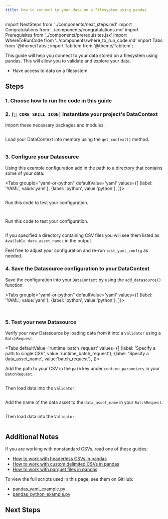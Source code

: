 ```yaml
---
title: How to connect to your data on a filesystem using pandas
---
```

import NextSteps from '../components/next_steps.md'
import Congratulations from '../components/congratulations.md'
import Prerequisites from '../components/prerequisites.jsx'
import WhereToRunCode from '../components/where_to_run_code.md'
import Tabs from '@theme/Tabs';
import TabItem from '@theme/TabItem';

This guide will help you connect to your data stored on a filesystem using pandas.
This will allow you to validate and explore your data.

<Prerequisites>

- Have access to data on a filesystem

</Prerequisites>

## Steps

### 1. Choose how to run the code in this guide

<WhereToRunCode />

### 2. `[🍏 CORE SKILL ICON]` Instantiate your project's DataContext

Import these necessary packages and modules.

```python file=../../../../integration/code/connecting_to_your_data/filesystem/pandas_yaml_example.py#L1-L4
```

Load your DataContext into memory using the `get_context()` method.

```python file=../../../../integration/code/connecting_to_your_data/filesystem/pandas_yaml_example.py#L6
```

### 3. Configure your Datasource

Using this example configuration add in the path to a directory that contains some of your data:

<Tabs
  groupId="yaml-or-python"
  defaultValue='yaml'
  values={[
  {label: 'YAML', value:'yaml'},
  {label: 'python', value:'python'},
  ]}>
  <TabItem value="yaml">

```python file=../../../../integration/code/connecting_to_your_data/filesystem/pandas_yaml_example.py#L8-L27
```

Run this code to test your configuration.

```python file=../../../../integration/code/connecting_to_your_data/filesystem/pandas_yaml_example.py#L35
```

</TabItem>
<TabItem value="python">

```python file=../../../../integration/code/connecting_to_your_data/filesystem/pandas_python_example.py#L8-L28
```

Run this code to test your configuration.

```python file=../../../../integration/code/connecting_to_your_data/filesystem/pandas_python_example.py#L36
```

</TabItem>
</Tabs>

If you specified a directory containing CSV files you will see them listed as `Available data_asset_names` in the output.

Feel free to adjust your configuration and re-run `test_yaml_config` as needed.

### 4. Save the Datasource configuration to your DataContext

Save the configuration into your `DataContext` by using the `add_datasource()` function.

<Tabs
  groupId="yaml-or-python"
  defaultValue='yaml'
  values={[
  {label: 'YAML', value:'yaml'},
  {label: 'python', value:'python'},
  ]}>
  <TabItem value="yaml">

```python file=../../../../integration/code/connecting_to_your_data/filesystem/pandas_yaml_example.py#L37
```

</TabItem>
<TabItem value="python">

```python file=../../../../integration/code/connecting_to_your_data/filesystem/pandas_python_example.py#L38
```

</TabItem>
</Tabs>

### 5. Test your new Datasource

Verify your new Datasource by loading data from it into a `Validator` using a `BatchRequest`.

<Tabs
  defaultValue='runtime_batch_request'
  values={[
  {label: 'Specify a path to single CSV', value:'runtime_batch_request'},
  {label: 'Specify a data_asset_name', value:'batch_request'},
  ]}>
  <TabItem value="runtime_batch_request">

Add the path to your CSV in the `path` key under `runtime_parameters` in your `BatchRequest`.

```python file=../../../../integration/code/connecting_to_your_data/filesystem/pandas_yaml_example.py#L40-L46
```
Then load data into the `Validator`.
```python file=../../../../integration/code/connecting_to_your_data/filesystem/pandas_yaml_example.py#L53-L60
```

  </TabItem>
  <TabItem value="batch_request">

Add the name of the data asset to the `data_asset_name` in your `BatchRequest`.

```python file=../../../../integration/code/connecting_to_your_data/filesystem/pandas_yaml_example.py#L66-L70
```
Then load data into the `Validator`.
```python file=../../../../integration/code/connecting_to_your_data/filesystem/pandas_yaml_example.py#L76-L82
```

  </TabItem>
</Tabs>


<Congratulations />

## Additional Notes

If you are working with nonstandard CSVs, read one of these guides:

- [How to work with headerless CSVs in pandas](#TODO)
- [How to work with custom delimited CSVs in pandas](#TODO)
- [How to work with parquet files in pandas](#TODO)

To view the full scripts used in this page, see them on GitHub:

- [pandas_yaml_example.py](https://github.com/great-expectations/great_expectations/blob/knoxpod/integration/code/connecting_to_your_data/filesystem/pandas_yaml_example.py)
- [pandas_python_example.py](https://github.com/great-expectations/great_expectations/blob/knoxpod/integration/code/connecting_to_your_data/filesystem/pandas_python_example.py)

## Next Steps

<NextSteps />
